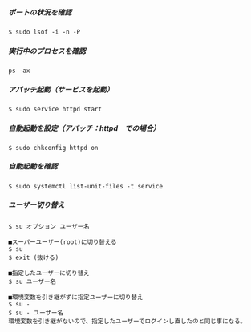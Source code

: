 ##### ポートの状況を確認
```
$ sudo lsof -i -n -P
```

##### 実行中のプロセスを確認
```
ps -ax
```

##### アパッチ起動（サービスを起動）
```
$ sudo service httpd start
```

##### 自動起動を設定（アパッチ：httpd　での場合）
```
$ sudo chkconfig httpd on
```
##### 自動起動を確認
```
$ sudo systemctl list-unit-files -t service
```

##### ユーザー切り替え
```
$ su オプション ユーザー名

■スーパーユーザー(root)に切り替える
$ su
$ exit (抜ける)

■指定したユーザーに切り替え
$ su ユーザー名

■環境変数を引き継がずに指定ユーザーに切り替え
$ su -
$ su - ユーザー名
環境変数を引き継がないので、指定したユーザーでログインし直したのと同じ事になる。
```
